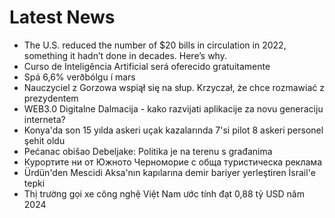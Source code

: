 # Latest News
-  The U.S. reduced the number of $20 bills in circulation in 2022, something it hadn’t done in decades. Here’s why.
-  Curso de Inteligência Artificial será oferecido gratuitamente
-  Spá 6,6% verðbólgu í mars
-  Nauczyciel z Gorzowa wspiął się na słup. Krzyczał, że chce rozmawiać z prezydentem
-  WEB3.0 Digitalne Dalmacija - kako razvijati aplikacije za novu generaciju interneta?
-  Konya'da son 15 yılda askeri uçak kazalarında 7'si pilot 8 askeri personel şehit oldu
-  Pećanac obišao Debeljake: Politika je na terenu s građanima
-  Курортите ни от Южното Черноморие с обща туристическа реклама
-  Ürdün'den Mescidi Aksa'nın kapılarına demir bariyer yerleştiren İsrail'e tepki
-  Thị trường gọi xe công nghệ Việt Nam ước tính đạt 0,88 tỷ USD năm 2024
